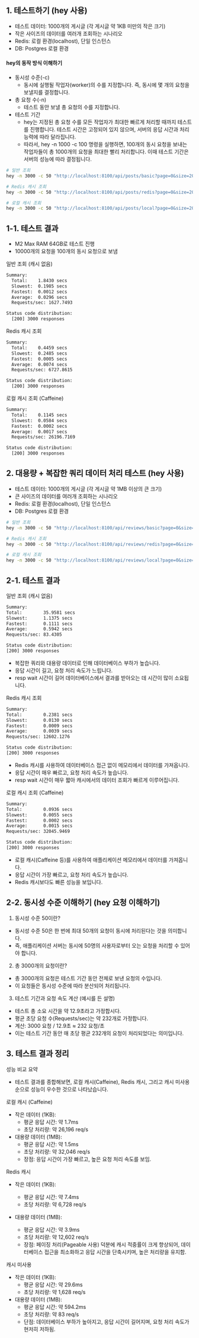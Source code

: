## 1. 테스트하기 (hey 사용)

- 테스트 데이터: 1000개의 게시글 (각 게시글 약 1KB 미만의 작은 크기)
- 작은 사이즈의 데이터를 여러개 조회하는 시나리오
- Redis: 로컬 환경(localhost), 단일 인스턴스
- DB: Postgres 로컬 환경

#### hey의 동작 방식 이해하기
- 동시성 수준(-c)
  - 동시에 실행될 작업자(worker)의 수를 지정합니다. 즉, 동시에 몇 개의 요청을 보낼지를 결정합니다.
- 총 요청 수(-n) 
  - 테스트 동안 보낼 총 요청의 수를 지정합니다.
- 테스트 기간
  - hey는 지정된 총 요청 수를 모든 작업자가 최대한 빠르게 처리할 때까지 테스트를 진행합니다. 테스트 시간은 고정되어 있지 않으며, 서버의 응답 시간과 처리 능력에 따라 달라집니다.
  - 따라서, hey -n 1000 -c 100 명령을 실행하면, 100개의 동시 요청을 보내는 작업자들이 총 1000개의 요청을 최대한 빨리 처리합니다. 이때 테스트 기간은 서버의 성능에 따라 결정됩니다.

```bash
# 일반 조회
hey -n 3000 -c 50 "http://localhost:8100/api/posts/basic?page=0&size=20"

# Redis 캐시 조회
hey -n 3000 -c 50 "http://localhost:8100/api/posts/redis?page=0&size=20"

# 로컬 캐시 조회
hey -n 3000 -c 50 "http://localhost:8100/api/posts/local?page=0&size=20"
```

## 1-1. 테스트 결과
- M2 Max RAM 64GB로 테스트 진행
- 10000개의 요청을 100개의 동시 요청으로 보냄

일반 조회 (캐시 없음)
```bash
Summary:
  Total:	1.8430 secs
  Slowest:	0.1985 secs
  Fastest:	0.0012 secs
  Average:	0.0296 secs
  Requests/sec:	1627.7493

Status code distribution:
  [200]	3000 responses
```

Redis 캐시 조회
```bash
Summary:
  Total:	0.4459 secs
  Slowest:	0.2485 secs
  Fastest:	0.0005 secs
  Average:	0.0074 secs
  Requests/sec:	6727.8615

Status code distribution:
  [200]	3000 responses
```

로컬 캐시 조회 (Caffeine)
```bash
Summary:
  Total:	0.1145 secs
  Slowest:	0.0584 secs
  Fastest:	0.0002 secs
  Average:	0.0017 secs
  Requests/sec:	26196.7169

Status code distribution:
  [200]	3000 responses
````

## 2. 대용량 + 복잡한 쿼리 데이터 처리 테스트 (hey 사용)

- 테스트 데이터: 1000개의 게시글 (각 게시글 약 1MB 이상의 큰 크기)
- 큰 사이즈의 데이터를 여러개 조회하는 시나리오
- Redis: 로컬 환경(localhost), 단일 인스턴스
- DB: Postgres 로컬 환경

```bash
# 일반 조회
hey -n 3000 -c 50 "http://localhost:8100/api/reviews/basic?page=0&size=20&minRating=0"

# Redis 캐시 조회
hey -n 3000 -c 50 "http://localhost:8100/api/reviews/redis?page=0&size=20&minRating=0"

# 로컬 캐시 조회
hey -n 3000 -c 50 "http://localhost:8100/api/reviews/local?page=0&size=20&minRating=0"
```

## 2-1. 테스트 결과
일반 조회 (캐시 없음)
```bash
Summary:
Total:        35.9581 secs
Slowest:      1.1375 secs
Fastest:      0.1111 secs
Average:      0.5942 secs
Requests/sec: 83.4305

Status code distribution:
[200] 3000 responses
```
- 복잡한 쿼리와 대용량 데이터로 인해 데이터베이스 부하가 높습니다. 
- 응답 시간이 길고, 요청 처리 속도가 느립니다. 
- resp wait 시간이 길어 데이터베이스에서 결과를 받아오는 데 시간이 많이 소요됩니다.

Redis 캐시 조회
```bash
Summary:
Total:        0.2381 secs
Slowest:      0.0130 secs
Fastest:      0.0009 secs
Average:      0.0039 secs
Requests/sec: 12602.1276

Status code distribution:
[200] 3000 responses
```
- Redis 캐시를 사용하여 데이터베이스 접근 없이 메모리에서 데이터를 가져옵니다.
- 응답 시간이 매우 빠르고, 요청 처리 속도가 높습니다.
- resp wait 시간이 매우 짧아 캐시에서의 데이터 조회가 빠르게 이루어집니다.

로컬 캐시 조회 (Caffeine)
```bash
Summary:
Total:        0.0936 secs
Slowest:      0.0055 secs
Fastest:      0.0002 secs
Average:      0.0015 secs
Requests/sec: 32045.9469

Status code distribution:
[200] 3000 responses
```
- 로컬 캐시(Caffeine 등)를 사용하여 애플리케이션 메모리에서 데이터를 가져옵니다.
- 응답 시간이 가장 빠르고, 요청 처리 속도가 높습니다.
- Redis 캐시보다도 빠른 성능을 보입니다.

## 2-2. 동시성 수준 이해하기 (hey 요청 이해하기)
1. 동시성 수준 50이란?
- 동시성 수준 50은 한 번에 최대 50개의 요청이 동시에 처리된다는 것을 의미합니다. 
- 즉, 애플리케이션 서버는 동시에 50명의 사용자로부터 오는 요청을 처리할 수 있어야 합니다.

2. 총 3000개의 요청이란?
- 총 3000개의 요청은 테스트 기간 동안 전체로 보낸 요청의 수입니다.
- 이 요청들은 동시성 수준에 따라 분산되어 처리됩니다.

3. 테스트 기간과 요청 속도 계산 (예시를 든 설명)
- 테스트 총 소요 시간을 약 12.9초라고 가정합시다.
- 평균 초당 요청 수(Requests/sec)는 약 232개로 가정합니다. 
- 계산: 3000 요청 / 12.9초 ≈ 232 요청/초 
- 이는 테스트 기간 동안 매 초당 평균 232개의 요청이 처리되었다는 의미입니다.

## 3. 테스트 결과 정리
성능 비교 요약
- 테스트 결과를 종합해보면, 로컬 캐시(Caffeine), Redis 캐시, 그리고 캐시 미사용 순으로 성능이 우수한 것으로 나타났습니다.

로컬 캐시 (Caffeine)
- 작은 데이터 (1KB):
  - 평균 응답 시간: 약 1.7ms 
  - 초당 처리량: 약 26,196 req/s
- 대용량 데이터 (1MB):
  - 평균 응답 시간: 약 1.5ms
  - 초당 처리량: 약 32,046 req/s
  - 장점: 응답 시간이 가장 빠르고, 높은 요청 처리 속도를 보임.
 
 
Redis 캐시
- 작은 데이터 (1KB):
  - 평균 응답 시간: 약 7.4ms
  - 초당 처리량: 약 6,728 req/s

- 대용량 데이터 (1MB):
  - 평균 응답 시간: 약 3.9ms
  - 초당 처리량: 약 12,602 req/s
  - 장점: 페이징 처리(Pageable 사용) 덕분에 캐시 적중률이 크게 향상되어, 데이터베이스 접근을 최소화하고 응답 시간을 단축시키며, 높은 처리량을 유지함.

캐시 미사용
- 작은 데이터 (1KB):
  - 평균 응답 시간: 약 29.6ms
  - 초당 처리량: 약 1,628 req/s 
- 대용량 데이터 (1MB):
  - 평균 응답 시간: 약 594.2ms
  - 초당 처리량: 약 83 req/s
  - 단점: 데이터베이스 부하가 높아지고, 응답 시간이 길어지며, 요청 처리 속도가 현저히 저하됨.